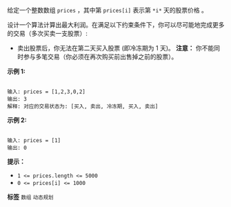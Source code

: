给定一个整数数组<meta charset="UTF-8" /> `prices` ，其中第  `prices[i]` 表示第 ` *i* ` 天的股票价格 。​

设计一个算法计算出最大利润。在满足以下约束条件下，你可以尽可能地完成更多的交易（多次买卖一支股票）:
- 卖出股票后，你无法在第二天买入股票 (即冷冻期为 1 天)。
 **注意：** 你不能同时参与多笔交易（你必须在再次购买前出售掉之前的股票）。

 

 **示例 1:** 

```

输入: prices = [1,2,3,0,2]
输出: 3 
解释: 对应的交易状态为: [买入, 卖出, 冷冻期, 买入, 卖出]
```
 **示例 2:** 

```

输入: prices = [1]
输出: 0

```
 

 **提示：** 
-  `1 <= prices.length <= 5000` 
-  `0 <= prices[i] <= 1000` 
 
**标签**
`数组` `动态规划` 

